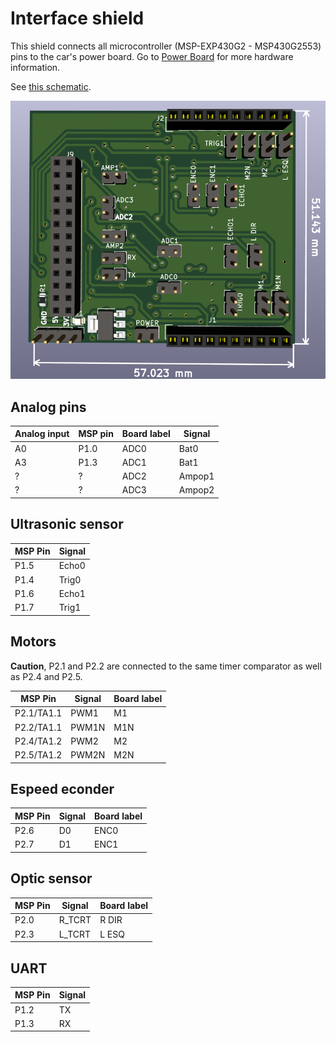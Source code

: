 # Interface shield

This shield connects all microcontroller (MSP-EXP430G2 - MSP430G2553) pins to the car's power board. Go to [Power Board](https://github.com/xtarke/avrlibs/tree/master/shields/carrinho_potencia) for more hardware information.

See [this schematic](schematic.pdf).

![Board](./board.png)

## Analog pins

| Analog input  | MSP pin  | Board label  | Signal |
| ------------- | -------- | ------------ | ------ |
| A0            | P1.0     |   ADC0       | Bat0   |
| A3            | P1.3     |   ADC1       | Bat1   |
| ?             |  ?       |   ADC2       | Ampop1 |
| ?             |  ?       |   ADC3       | Ampop2 |

## Ultrasonic sensor

| MSP Pin | Signal|
| ------- | ------|
| P1.5    | Echo0 |
| P1.4    | Trig0 |
| P1.6    | Echo1 |
| P1.7    | Trig1 |

## Motors

**Caution**, P2.1 and P2.2 are connected to the same timer comparator as well as P2.4 and P2.5.

| MSP Pin    | Signal|  Board label |
| ---------- | ------| ------------ |
| P2.1/TA1.1 | PWM1  |  M1          |
| P2.2/TA1.1 | PWM1N |  M1N         |
| P2.4/TA1.2 | PWM2  |  M2          |
| P2.5/TA1.2 | PWM2N |  M2N         |

## Espeed econder

| MSP Pin | Signal |  Board label |
| ------- | ------ | ------------ |
| P2.6    | D0     | ENC0         |
| P2.7    | D1     | ENC1         |

## Optic sensor

| MSP Pin | Signal | Board label |
| ------- | ------ | ----------- |
| P2.0    | R_TCRT | R DIR       |
| P2.3    | L_TCRT | L ESQ       |


## UART

| MSP Pin | Signal |
| ------- | ------ |
| P1.2    | TX     |
| P1.3    | RX     |
